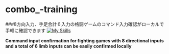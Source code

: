 # combo_-training
###8方向入力、手足合計６入力の格闘ゲームのコマンド入力確認がローカルで手軽に確認できます
[![My Skills](https://skillicons.dev/icons?i=java&theme=light)](https://skillicons.dev)

**Command input confirmation for fighting games with 8 directional inputs and a total of 6 limb inputs can be easily confirmed locally**

